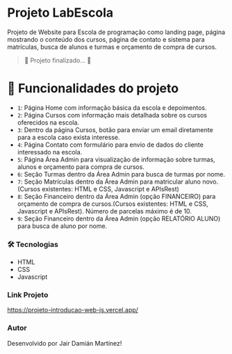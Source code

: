 # Projeto LabEscola

Projeto de Website para Escola de programação como landing page, página mostrando o conteúdo dos cursos, página de contato e sistema para matrículas, busca de alunos e turmas e orçamento de compra de cursos.

> :checkered_flag: Projeto finalizado... :checkered_flag:

# :hammer: Funcionalidades do projeto

- `1`: Página Home com informação básica da escola e depoimentos.
- `2`: Página Cursos com informação mais detalhada sobre os cursos oferecidos na escola.
- `3`: Dentro da página Cursos, botão para enviar um email diretamente para a escola caso exista interesse.
- `4`: Página Contato com formulário para envio de dados do cliente interessado na escola.
- `5`: Página Área Admin para visualização de informação sobre turmas, alunos e orçamento para compra de cursos.
- `6`: Seção Turmas dentro da Área Admin para busca de turmas por nome.
- `7`: Seção Matrículas dentro da Área Admin para matricular aluno novo.(Cursos existentes: HTML e CSS, Javascript e APIsRest)
- `8`: Seção Financeiro dentro da Área Admin (opção FINANCEIRO) para orçamento de compra de cursos.(Cursos existentes: HTML e CSS, Javascript e APIsRest). Número de parcelas máximo é de 10.
- `9`: Seção Financeiro dentro da Área Admin (opção RELATÓRIO ALUNO) para busca de aluno por nome.


### 🛠 Tecnologias
- HTML
- CSS
- Javascript

### Link Projeto
https://projeto-introducao-web-js.vercel.app/

### Autor
Desenvolvido por Jair Damián Martínez!